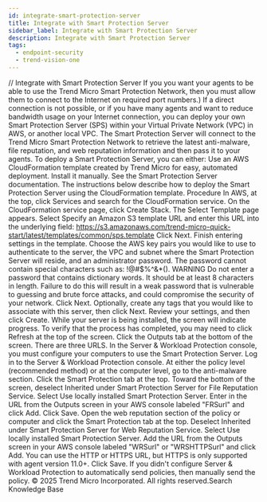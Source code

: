 ```yaml
---
id: integrate-smart-protection-server
title: Integrate with Smart Protection Server
sidebar_label: Integrate with Smart Protection Server
description: Integrate with Smart Protection Server
tags:
  - endpoint-security
  - trend-vision-one
---
```


/*<![CDATA[*/ $('#title').html($('meta[name=map-description]').attr('content')); /*]]>*/ Integrate with Smart Protection Server If you you want your agents to be able to use the Trend Micro Smart Protection Network, then you must allow them to connect to the Internet on required port numbers.) If a direct connection is not possible, or if you have many agents and want to reduce bandwidth usage on your Internet connection, you can deploy your own Smart Protection Server (SPS) within your Virtual Private Network (VPC) in AWS, or another local VPC. The Smart Protection Server will connect to the Trend Micro Smart Protection Network to retrieve the latest anti-malware, file reputation, and web reputation information and then pass it to your agents. To deploy a Smart Protection Server, you can either: Use an AWS CloudFormation template created by Trend Micro for easy, automated deployment. Install it manually. See the Smart Protection Server documentation. The instructions below describe how to deploy the Smart Protection Server using the CloudFormation template. Procedure In AWS, at the top, click Services and search for the CloudFormation service. On the CloudFormation service page, click Create Stack. The Select Template page appears. Select Specify an Amazon S3 template URL and enter this URL into the underlying field: https://s3.amazonaws.com/trend-micro-quick-start/latest/templates/common/sps.template Click Next. Finish entering settings in the template. Choose the AWS key pairs you would like to use to authenticate to the server, the VPC and subnet where the Smart Protection Server will reside, and an administrator password. The password cannot contain special characters such as: !@#$%^&*(). WARNING Do not enter a password that contains dictionary words. It should be at least 8 characters in length. Failure to do this will result in a weak password that is vulnerable to guessing and brute force attacks, and could compromise the security of your network. Click Next. Optionally, create any tags that you would like to associate with this server, then click Next. Review your settings, and then click Create. While your server is being installed, the screen will indicate progress. To verify that the process has completed, you may need to click Refresh at the top of the screen. Click the Outputs tab at the bottom of the screen. There are three URLS. In the Server & Workload Protection console, you must configure your computers to use the Smart Protection Server. Log in to the Server & Workload Protection console. At either the policy level (recommended method) or at the computer level, go to the anti-malware section. Click the Smart Protection tab at the top. Toward the bottom of the screen, deselect Inherited under Smart Protection Server for File Reputation Service. Select Use locally installed Smart Protection Server. Enter in the URL from the Outputs screen in your AWS console labeled "FRSurl" and click Add. Click Save. Open the web reputation section of the policy or computer and click the Smart Protection tab at the top. Deselect Inherited under Smart Protection Server for Web Reputation Service. Select Use locally installed Smart Protection Server. Add the URL from the Outputs screen in your AWS console labeled "WRSurl" or "WRSHTTPSurl" and click Add. You can use the HTTP or HTTPS URL, but HTTPS is only supported with agent version 11.0+. Click Save. If you didn't configure Server & Workload Protection to automatically send policies, then manually send the policy. © 2025 Trend Micro Incorporated. All rights reserved.Search Knowledge Base